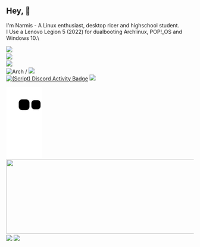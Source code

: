 ## Hey, 👋

I'm Narmis - A Linux enthusiast, desktop ricer and highschool student.\
I Use a Lenovo Legion 5 (2022) for dualbooting Archlinux, POP!_OS and Windows 10.\

[![](https://skillicons.dev/icons?i=python,cpp,bash,html,css,linux,neovim)](https://skillicons.dev)\
![](https://img.shields.io/date/1693732420.svg?label=Time%20since%20last%20distrohop:&colorB=red)\
![](https://custom-icon-badges.demolab.com/badge/Pop!__OS--00D9D6.svg?logo=pop_os)\
![Arch](https://img.shields.io/badge/Arch%20Linux-1BADF6?logo=arch-linux&logoColor=fff&style=flat) /
![](https://custom-icon-badges.demolab.com/badge/Sway-wm-FE403F.svg?logo=sway)\
[![(Script) Discord Activity Badge](https://badgen.net/badge/Currently%20Playing/Ryujinx%2C%20Playing%20Splatoon%203%2C%202%20hours%2018%20minutes%20elapsed.?color=61d800&labelColor=df1473&icon=discord)](https://github.com/Narmis-E/narmis-e)
![](https://komarev.com/ghpvc/?username=Narmis-E)
<p float="left">
  <img src="https://github.com/Narmis-E/narmis-e/blob/output/github-contribution-grid-snake-dark.svg"/>
  <img src="http://github-profile-summary-cards.vercel.app/api/cards/profile-details?username=Narmis-E&theme=onedark" width="650" height="200"  />
  <img src="http://github-profile-summary-cards.vercel.app/api/cards/stats?username=Narmis-E&theme=onedark" height="190" />
  <img src="http://github-profile-summary-cards.vercel.app/api/cards/repos-per-language?username=Narmis-E&theme=onedark" height="190" />
</p>
